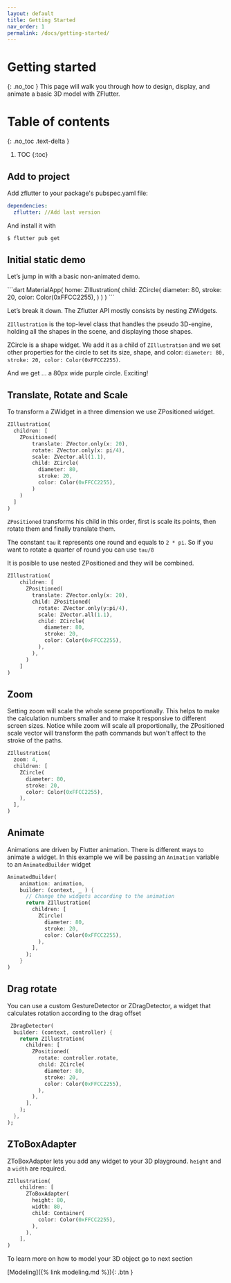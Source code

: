 ```yaml
---
layout: default
title: Getting Started
nav_order: 1
permalink: /docs/getting-started/
---
```





# Getting started
{: .no_toc }
This page will walk you through how to design, display, and animate a basic 3D model with ZFlutter.



# Table of contents
{: .no_toc .text-delta }


1. TOC
{:toc}

## Add to project
Add zflutter to your package's pubspec.yaml file:

```yaml
dependencies:
  zflutter: //Add last version
```

And install it with 
```s
$ flutter pub get
```

## Initial static demo
Let’s jump in with a basic non-animated demo.

<div  class="code-box">
<div class="code-md" markdown="1">
```dart
MaterialApp(
  home: ZIllustration(
    child: ZCircle(    
      diameter: 80,
      stroke: 20,
      color: Color(0xFFCC2255),
    )
  )    
)
```
</div>
</div>


Let’s break it down. The Zflutter API mostly consists by nesting ZWidgets.

`ZIllustration` is the top-level class that handles the pseudo 3D-engine, holding all the shapes in the scene, and displaying those shapes. 

ZCircle is a shape widget. We add it as a child of `ZIllustration` and we set other properties for the circle to set its size, shape, and color: `diameter: 80, stroke: 20, color: Color(0xFFCC2255)`.

And we get ... a 80px wide purple circle. Exciting!


## Translate, Rotate and Scale
To transform a ZWidget in a three dimension we use ZPositioned widget.

<div  class="code-box">
<div class="code-md" markdown="1">

```dart
ZIllustration(
  children: [
    ZPositioned(
        translate: ZVector.only(x: 20),
        rotate: ZVector.only(x: pi/4),
        scale: ZVector.all(1.1),
        child: ZCircle(
          diameter: 80,
          stroke: 20,
          color: Color(0xFFCC2255),
        )
    )
  ]
)
```
</div>
</div>

`ZPositioned` transforms his child in this order, first is scale its points, then rotate them and finally translate them.

The constant `tau` it represents one round and equals to `2 * pi`. So if you want to rotate a quarter of round you can use `tau/8`

It is posible to use nested ZPositioned and they will be combined.


<div  class="code-box">
<div class="code-md" markdown="1">

```dart
ZIllustration(
    children: [
      ZPositioned(
        translate: ZVector.only(x: 20),
        child: ZPositioned(
          rotate: ZVector.only(y:pi/4),
          scale: ZVector.all(1.1),
          child: ZCircle(
            diameter: 80,
            stroke: 20,
            color: Color(0xFFCC2255),
          ),
        ),
      )
    ]
)
```
</div>

</div>


## Zoom
Setting zoom will scale the whole scene proportionally. This helps to make the calculation numbers smaller and to make it responsive to different screen sizes. Notice while zoom will scale all proportionally, the ZPositioned scale vector will transform the path commands but won't affect to the stroke of the paths.
<div  class="code-box">
<div class="code-md" markdown="1">

```dart
ZIllustration(
  zoom: 4,
  children: [
    ZCircle(
      diameter: 80,
      stroke: 20,
      color: Color(0xFFCC2255),
    ),
  ],
)
```
</div>

</div>


## Animate 
Animations are driven by Flutter animation. There is different ways to animate a widget.
In this example we will be passing an `Animation` variable to an `AnimatedBuilder` widget
<div  class="code-box">
<div class="code-md" markdown="1">

```dart
AnimatedBuilder(
    animation: animation,
    builder: (context, _ ) {
      // Change the widgets according to the animation
      return ZIllustration(
        children: [
          ZCircle(
            diameter: 80,
            stroke: 20,
            color: Color(0xFFCC2255),
          ),
        ],
      );
    }
)
```
</div>

</div>



## Drag rotate 
You can use a custom GestureDetector or ZDragDetector, a widget that calculates rotation according to the drag offset
<div  class="code-box">
<div class="code-md" markdown="1">

```dart
 ZDragDetector(
  builder: (context, controller) {
    return ZIllustration(
      children: [
        ZPositioned(
          rotate: controller.rotate,
          child: ZCircle(
            diameter: 80,
            stroke: 20,
            color: Color(0xFFCC2255),
          ),
        ),
      ],
    );
  },
);
```
</div>

</div>


## ZToBoxAdapter
ZToBoxAdapter lets you add any widget to your 3D playground.  `height` and a `width` are required.
<div  class="code-box">
<div class="code-md" markdown="1">

```dart
ZIllustration(
    children: [
      ZToBoxAdapter(
        height: 80,
        width: 80,
        child: Container(
          color: Color(0xFFCC2255),
        ),
      ),
    ],
)
```
</div>

</div>



To learn more on how to model your 3D object go to next section

[Modeling]({% link modeling.md %}){: .btn }
